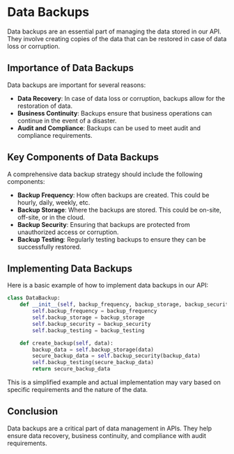 # Data Backups

Data backups are an essential part of managing the data stored in our API. They involve creating copies of the data that can be restored in case of data loss or corruption.

## Importance of Data Backups

Data backups are important for several reasons:

- **Data Recovery**: In case of data loss or corruption, backups allow for the restoration of data.
- **Business Continuity**: Backups ensure that business operations can continue in the event of a disaster.
- **Audit and Compliance**: Backups can be used to meet audit and compliance requirements.

## Key Components of Data Backups

A comprehensive data backup strategy should include the following components:

- **Backup Frequency**: How often backups are created. This could be hourly, daily, weekly, etc.
- **Backup Storage**: Where the backups are stored. This could be on-site, off-site, or in the cloud.
- **Backup Security**: Ensuring that backups are protected from unauthorized access or corruption.
- **Backup Testing**: Regularly testing backups to ensure they can be successfully restored.

## Implementing Data Backups

Here is a basic example of how to implement data backups in our API:

```python
class DataBackup:
    def __init__(self, backup_frequency, backup_storage, backup_security, backup_testing):
        self.backup_frequency = backup_frequency
        self.backup_storage = backup_storage
        self.backup_security = backup_security
        self.backup_testing = backup_testing

    def create_backup(self, data):
        backup_data = self.backup_storage(data)
        secure_backup_data = self.backup_security(backup_data)
        self.backup_testing(secure_backup_data)
        return secure_backup_data
```

This is a simplified example and actual implementation may vary based on specific requirements and the nature of the data.

## Conclusion

Data backups are a critical part of data management in APIs. They help ensure data recovery, business continuity, and compliance with audit requirements.
